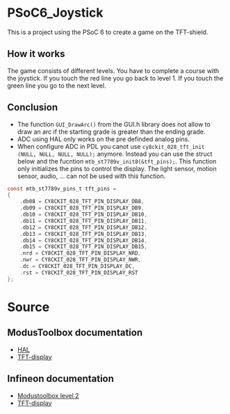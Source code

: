 # PSoC6_Joystick
This is a project using the PSoC 6 to create a game on the TFT-shield.

## How it works
The game consists of different levels. You have to complete a course with the joystick. If you touch the red line you go back to level 1. If you touch the green line you go to the next level.

## Conclusion
* The function `GUI_DrawArc()` from the GUI.h library does not allow to draw an arc if the starting grade is greater than the ending grade.
* ADC using HAL only works on the pre definded analog pins.
* When configure ADC in PDL you canot use `cy8ckit_028_tft_init (NULL, NULL, NULL, NULL);` anymore.
Instead you can use the struct below and the fucntion `mtb_st7789v_init8(&tft_pins);`. This function only initializes the pins to control the display. The light sensor, motion sensor, audio, ... can not be used with this function.
```c
const mtb_st7789v_pins_t tft_pins =
{
	.db08 = CY8CKIT_028_TFT_PIN_DISPLAY_DB8,
	.db09 = CY8CKIT_028_TFT_PIN_DISPLAY_DB9,
	.db10 = CY8CKIT_028_TFT_PIN_DISPLAY_DB10,
	.db11 = CY8CKIT_028_TFT_PIN_DISPLAY_DB11,
	.db12 = CY8CKIT_028_TFT_PIN_DISPLAY_DB12,
	.db13 = CY8CKIT_028_TFT_PIN_DISPLAY_DB13,
	.db14 = CY8CKIT_028_TFT_PIN_DISPLAY_DB14,
	.db15 = CY8CKIT_028_TFT_PIN_DISPLAY_DB15,
	.nrd = CY8CKIT_028_TFT_PIN_DISPLAY_NRD,
	.nwr = CY8CKIT_028_TFT_PIN_DISPLAY_NWR,
	.dc = CY8CKIT_028_TFT_PIN_DISPLAY_DC,
	.rst = CY8CKIT_028_TFT_PIN_DISPLAY_RST
};
```

# Source
## ModusToolbox documentation
* [HAL](https://infineon.github.io/mtb-hal-cat1/html/group__group__hal__rtc.html)
* [TFT-display](https://infineon.github.io/display-tft-st7789v/html/index.html)

## Infineon documentation
* [Modustoolbox level 2](https://github.com/Infineon/training-modustoolbox-level2-psoc)
* [TFT-display](https://github.com/Infineon/display-tft-st7789v)

